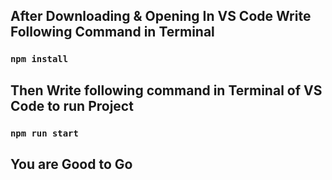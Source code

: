 ## After Downloading & Opening In VS Code Write Following Command in Terminal
### `npm install`
## Then Write following command in Terminal of VS Code to run Project
### `npm run start`
## You are Good to Go
